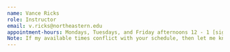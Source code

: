 ```yaml
---
name: Vance Ricks
role: Instructor
email: v.ricks@northeastern.edu
appointment-hours: Mondays, Tuesdays, and Friday afternoons 12 - 1 [sign up here]((https://calendly.com/v-ricks/ricks-fall-2025-student-appointment-hours)
Note: If my available times conflict with your schedule, then let me know.  We can find alternative times to meet.
---
```


